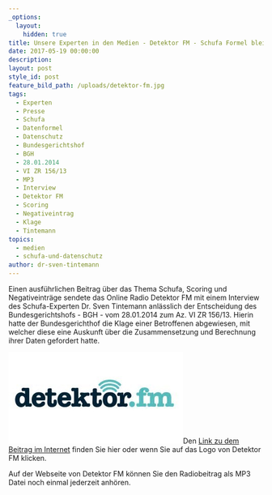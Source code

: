 ```yaml
---
_options:
  layout:
    hidden: true
title: Unsere Experten in den Medien - Detektor FM - Schufa Formel bleibt geheim
date: 2017-05-19 00:00:00
description:
layout: post
style_id: post
feature_bild_path: /uploads/detektor-fm.jpg
tags:
  - Experten
  - Presse
  - Schufa
  - Datenformel
  - Datenschutz
  - Bundesgerichtshof
  - BGH
  - 28.01.2014
  - VI ZR 156/13
  - MP3
  - Interview
  - Detektor FM
  - Scoring
  - Negativeintrag
  - Klage
  - Tintemann
topics:
  - medien
  - schufa-und-datenschutz
author: dr-sven-tintemann
---
```



Einen ausführlichen Beitrag über das Thema Schufa, Scoring und Negativeinträge sendete das Online Radio Detektor FM mit einem Interview des Schufa-Experten Dr. Sven Tintemann anlässlich der Entscheidung des Bundesgerichtshofs - BGH - vom 28.01.2014 zum Az. VI ZR 156/13. Hierin hatte der Bundesgerichthof die Klage einer Betroffenen abgewiesen, mit welcher diese eine Auskunft über die Zusammensetzung und Berechnung ihrer Daten gefordert hatte.

[![Detektor FM Logo - Online Radio - Fremde Marke](/uploads/versions/detektor-fm---x----345-181x---.jpg)](https://detektor.fm/politik/transparenz-ade-scoring-der-schufa-bleibt-weiterhin-zulaessig)Den [Link zu dem Beitrag im Internet](https://detektor.fm/politik/transparenz-ade-scoring-der-schufa-bleibt-weiterhin-zulaessig) finden Sie hier oder wenn Sie auf das Logo von Detektor FM klicken.

Auf der Webseite von Detektor FM können Sie den Radiobeitrag als MP3 Datei noch einmal jederzeit anhören.